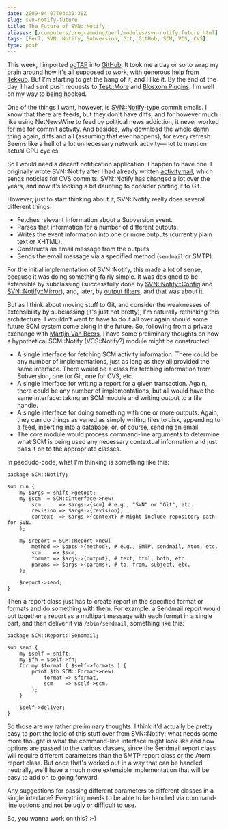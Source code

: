 ```yaml
--- 
date: 2009-04-07T04:30:30Z
slug: svn-notify-future
title: The Future of SVN::Notify
aliases: [/computers/programming/perl/modules/svn-notify-future.html]
tags: [Perl, SVN::Notify, Subversion, Git, GitHub, SCM, VCS, CVS]
type: post
---
```


This week, I imported [pgTAP] into [GitHub]. It took me a day or so to wrap my
brain around how it's all supposed to work, with generous help [from Tekkub].
But I'm starting to get the hang of it, and I like it. By the end of the day, I
had sent push requests to [Test::More] and [Blosxom Plugins]. I'm well on my way
to being hooked.

One of the things I want, however, is [SVN::Notify]-type commit emails. I know
that there are feeds, but they don't have diffs, and for however much I like
using NetNewsWire to feed by political news addiction, it never worked for me
for commit activity. And besides, why download the whole damn thing again, diffs
and all (assuming that ever happens), for every refresh. Seems like a hell of a
lot unnecessary network activity—not to mention actual CPU cycles.

So I would need a decent notification application. I happen to have one. I
originally wrote SVN::Notify after I had already written [activitymail], which
sends noticies for CVS commits. SVN::Notify has changed a lot over the years,
and now it's looking a bit daunting to consider porting it to Git.

However, just to start thinking about it, SVN::Notify really does several
different things:

-   Fetches relevant information about a Subversion event.
-   Parses that information for a number of different outputs.
-   Writes the event information into one or more outputs (currently plain text
    or XHTML).
-   Constructs an email message from the outputs
-   Sends the email message via a specified method (`sendmail` or SMTP).

For the initial implementation of SVN::Notify, this made a lot of sense, because
it was doing something fairly simple. It was designed to be extensible by
subclassing (successfully done by [SVN::Notify::Config] and
[SVN::Notify::Mirror]), and, later, by [output filters], and that was about it.

But as I think about moving stuff to Git, and consider the weaknesses of
extensibility by subclassing (it's just not pretty), I'm naturally rethinking
this architecture. I wouldn't want to have to do it all over again should some
future SCM system come along in the future. So, following from a private
exchange with [Martijn Van Beers], I have some preliminary thoughts on how a
hypothetical SCM::Notify (VCS::Notify?) module might be constructed:

-   A single interface for fetching SCM activity information. There could be any
    number of implementations, just as long as they all provided the same
    interface. There would be a class for fetching information from Subversion,
    one for Git, one for CVS, etc.
-   A single interface for writing a report for a given transaction. Again,
    there could be any number of implementations, but all would have the same
    interface: taking an SCM module and writing output to a file handle.
-   A single interface for doing something with one or more outputs. Again, they
    can do things as varied as simply writing files to disk, appending to a
    feed, inserting into a database, or, of course, sending an email.
-   The core module would process command-line arguments to determine what SCM
    is being used any necessary contextual information and just pass it on to
    the appropriate classes.

In psedudo-code, what I'm thinking is something like this:

    package SCM::Notify;

    sub run {
        my $args = shift->getopt;
        my $scm  = SCM::Interface->new(
            scm      => $args->{scm} # e.g., "SVN" or "Git", etc.
            revision => $args->{revision},
            context  => $args->{context} # Might include repository path for SVN.
        );

        my $report = SCM::Report->new(
            method => $opts->{method}, # e.g., SMTP, sendmail, Atom, etc.
            scm    => $scm,
            format => $args->{output}, # text, html, both, etc.
            params => $args->{params}, # to, from, subject, etc.
        );

        $report->send;
    }

Then a report class just has to create report in the specified format or formats
and do something with them. For example, a Sendmail report would put together a
report as a multipart message with each format in a single part, and then
deliver it via `/sbin/sendmail`, something like this:

    package SCM::Report::Sendmail;

    sub send {
        my $self = shift;
        my $fh = $self->fh;
        for my $format ( $self->formats ) {
            print $fh SCM::Format->new(
                format => $format,
                scm    => $self->scm,
            );
        }

        $self->deliver;
    }

So those are my rather preliminary thoughts. I think it'd actually be pretty
easy to port the logic of this stuff over from SVN::Notify; what needs some more
thought is what the command-line interface might look like and how options are
passed to the various classes, since the Sendmail report class will require
different parameters than the SMTP report class or the Atom report class. But
once that's worked out in a way that can be handled neutrally, we'll have a much
more extensible implementation that will be easy to add on to going forward.

Any suggestions for passing different parameters to different classes in a
single interface? Everything needs to be able to be handled via command-line
options and not be ugly or difficult to use.

So, you wanna work on this? :-)

  [pgTAP]: https://pgtap.org
    "pgTAP: PostgreSQL Unit Testing"
  [GitHub]: http://github.com/theory/pgtap/tree/master
    "The pgTAP GitHub Repository"
  [from Tekkub]: http://support.github.com/discussions/repos/492-svn-import-hasnt-finished-after-24-hours
    "GitHub Support: SVN Import Hasn't Finished after 24 Hours"
  [Test::More]: http://github.com/schwern/test-more/tree/master
    "The Test::More GitHub Repository"
  [Blosxom Plugins]: http://github.com/hail2u/blosxom-plugins/tree/master
    "Blosxom Plugins GitHub Repository"
  [SVN::Notify]: https://metacpan.org/pod/SVN::Notify
    "SVN::Notify on CPAN"
  [activitymail]: https://metacpan.org/release/DWHEELER/activitymail-1.26/view/bin/activitymail "activitymail on CPAN"
  [SVN::Notify::Config]: https://metacpan.org/pod/SVN::Notify::Config
  [SVN::Notify::Mirror]: https://metacpan.org/pod/SVN::Notify::Mirror
  [output filters]: https://metacpan.org/pod/SVN::Notify::Filter
  [Martijn Van Beers]: https://metacpan.org/author/MARTIJN
